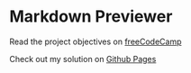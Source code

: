 # Markdown Previewer

Read the project objectives on [freeCodeCamp](https://www.freecodecamp.org/learn/front-end-development-libraries/front-end-development-libraries-projects/build-a-markdown-previewer)

Check out my solution on [Github Pages](https://attilacs.github.io/markdown-previewer/)
